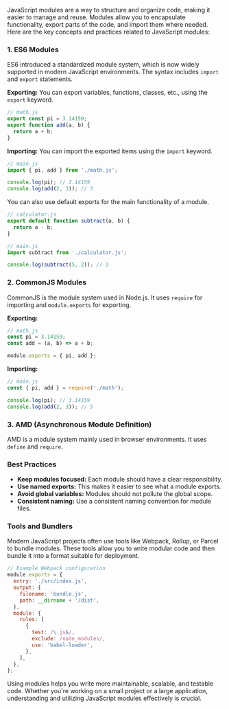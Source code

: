 JavaScript modules are a way to structure and organize code, making it easier to manage and reuse. Modules allow you to encapsulate functionality, export parts of the code, and import them where needed. Here are the key concepts and practices related to JavaScript modules:

### 1. ES6 Modules

ES6 introduced a standardized module system, which is now widely supported in modern JavaScript environments. The syntax includes `import` and `export` statements.

**Exporting:**
You can export variables, functions, classes, etc., using the `export` keyword.

```javascript
// math.js
export const pi = 3.14159;
export function add(a, b) {
  return a + b;
}
```

**Importing:**
You can import the exported items using the `import` keyword.

```javascript
// main.js
import { pi, add } from './math.js';

console.log(pi); // 3.14159
console.log(add(2, 3)); // 5
```

You can also use default exports for the main functionality of a module.

```javascript
// calculator.js
export default function subtract(a, b) {
  return a - b;
}
```

```javascript
// main.js
import subtract from './calculator.js';

console.log(subtract(5, 2)); // 3
```

### 2. CommonJS Modules

CommonJS is the module system used in Node.js. It uses `require` for importing and `module.exports` for exporting.

**Exporting:**

```javascript
// math.js
const pi = 3.14159;
const add = (a, b) => a + b;

module.exports = { pi, add };
```

**Importing:**

```javascript
// main.js
const { pi, add } = require('./math');

console.log(pi); // 3.14159
console.log(add(2, 3)); // 5
```

### 3. AMD (Asynchronous Module Definition)

AMD is a module system mainly used in browser environments. It uses `define` and `require`.


### Best Practices

- **Keep modules focused:** Each module should have a clear responsibility.
- **Use named exports:** This makes it easier to see what a module exports.
- **Avoid global variables:** Modules should not pollute the global scope.
- **Consistent naming:** Use a consistent naming convention for module files.

### Tools and Bundlers

Modern JavaScript projects often use tools like Webpack, Rollup, or Parcel to bundle modules. These tools allow you to write modular code and then bundle it into a format suitable for deployment.

```javascript
// Example Webpack configuration
module.exports = {
  entry: './src/index.js',
  output: {
    filename: 'bundle.js',
    path: __dirname + '/dist',
  },
  module: {
    rules: [
      {
        test: /\.js$/,
        exclude: /node_modules/,
        use: 'babel-loader',
      },
    ],
  },
};
```

Using modules helps you write more maintainable, scalable, and testable code. Whether you're working on a small project or a large application, understanding and utilizing JavaScript modules effectively is crucial.
